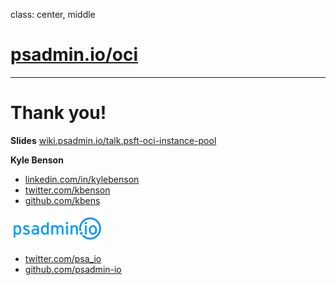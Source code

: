 class: center, middle

# [psadmin.io/oci](https://psadmin.io/oci)

---

# Thank you!

**Slides** [wiki.psadmin.io/talk.psft-oci-instance-pool](https://wiki.psadmin.io/talk.psft-oci-instance-pool)

**Kyle Benson**
* [linkedin.com/in/kylebenson](https://www.linkedin.com/in/kylebenson)
* [twitter.com/kbenson](https://twitter.com/kbenson)
* [github.com/kbens](https://github.com/kbens)

[![psadmin.io](images/psadmin_io_blue.png)](https://psadmin.io)
* [twitter.com/psa_io](https://twitter.com/psa_io)
* [github.com/psadmin-io](https://github.com/psadmin-io)
